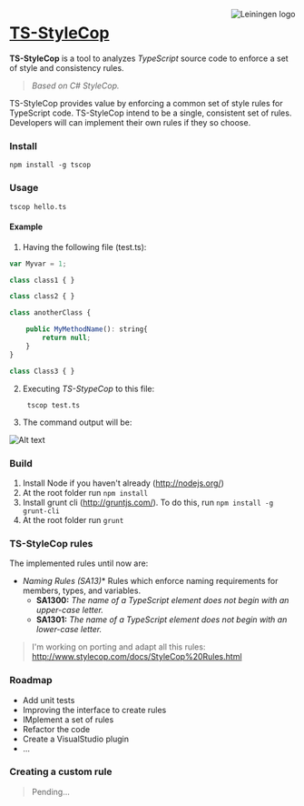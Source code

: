 <img src="https://raw.github.com/Diullei/ts-styleCop/master/logo.png?login=Diullei&token=68a784cff0f8e5795d92e5dc73d05da8"
 alt="Leiningen logo" title="The man himself" align="right" />

<a href="#ts-stylecop">TS-StyleCop</a>
===========

**TS-StyleCop** is a tool to analyzes *TypeScript* source code to enforce a set of style and consistency rules.
> *Based on C# StyleCop.*

TS-StyleCop provides value by enforcing a common set of style rules for TypeScript code. TS-StyleCop intend to be a single, consistent set of rules. Developers will can implement their own rules if they so choose.

### Install

    npm install -g tscop

### Usage

    tscop hello.ts

#### Example

1. Having the following file (test.ts):

```javascript
var Myvar = 1;

class class1 { }

class class2 { }

class anotherClass {

    public MyMethodName(): string{
        return null;
    }
}

class Class3 { }
```

2. Executing *TS-StypeCop* to this file:

        tscop test.ts

3. The command output will be:

![Alt text](https://raw.github.com/Diullei/ts-styleCop/master/console.png?login=Diullei&token=68a784cff0f8e5795d92e5dc73d05da8)
	
### Build

1. Install Node if you haven't already (http://nodejs.org/)
2. At the root folder run `npm install`
3. Install grunt cli (http://gruntjs.com/). To do this, run `npm install -g grunt-cli`
4. At the root folder run `grunt`

### TS-StyleCop rules
The implemented rules until now are:

* **Naming Rules (SA13*)** Rules which enforce naming requirements for members, types, and variables.
	* **SA1300:** *The name of a TypeScript element does not begin with an upper-case letter.*
	* **SA1301:** *The name of a TypeScript element does not begin with an lower-case letter.*

> I'm working on porting and adapt all this rules: http://www.stylecop.com/docs/StyleCop%20Rules.html

### Roadmap

* Add unit tests
* Improving the interface to create rules
* IMplement a set of rules
* Refactor the code
* Create a VisualStudio plugin
* ...

### Creating a custom rule

> Pending...
